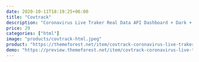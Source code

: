 ```yaml
---
date: 2020-10-11T18:19:25+06:00
title: "Covtrack"
description: "Coronavirus Live Traker Real Data API Dashboard + Dark + RTL HTML Template"
price: 29
categories: ["html"]
image: "products/covtrack-html.jpeg"
product: "https://themeforest.net/item/covtrack-coronavirus-live-traker-dashboard/26313593"
demo: "https://preview.themeforest.net/item/covtrack-coronavirus-live-traker-dashboard/full_screen_preview/26313593"
---
```


